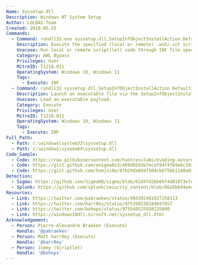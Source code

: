 ```yaml
---
Name: Syssetup.dll
Description: Windows NT System Setup
Author: LOLBAS Team
Created: 2018-05-25
Commands:
  - Command: rundll32.exe syssetup.dll,SetupInfObjectInstallAction DefaultInstall 128 c:\test\shady.inf
    Description: Execute the specified (local or remote) .wsh/.sct script with scrobj.dll in the .inf file by calling an information file directive (section name specified).
    Usecase: Run local or remote script(let) code through INF file specification (Note May pop an error window).
    Category: AWL Bypass
    Privileges: User
    MitreID: T1218.011
    OperatingSystem: Windows 10, Windows 11
    Tags:
      - Execute: INF
  - Command: rundll32 syssetup.dll,SetupInfObjectInstallAction DefaultInstall 128 c:\temp\something.inf
    Description: Launch an executable file via the SetupInfObjectInstallAction function and .inf file section directive.
    Usecase: Load an executable payload.
    Category: Execute
    Privileges: User
    MitreID: T1218.011
    OperatingSystem: Windows 10, Windows 11
    Tags:
      - Execute: INF
Full_Path:
  - Path: c:\windows\system32\syssetup.dll
  - Path: c:\windows\syswow64\syssetup.dll
Code_Sample:
  - Code: https://raw.githubusercontent.com/huntresslabs/evading-autoruns/master/shady.inf
  - Code: https://gist.github.com/enigma0x3/469d82d1b7ecaf84f4fb9e6c392d25ba#file-backdoor-minimalist-sct
  - Code: https://gist.github.com/homjxi0e/87b29da0d4f504cb675bb1140a931415
Detection:
  - Sigma: https://github.com/SigmaHQ/sigma/blob/62d4fd26b05f4d81973e7c8e80d7c1a0c6a29d0e/rules/windows/process_creation/proc_creation_win_rundll32_susp_activity.yml
  - Splunk: https://github.com/splunk/security_content/blob/86a5b644a44240f01274c8b74d19a435c7dae66e/detections/endpoint/detect_rundll32_application_control_bypass___syssetup.yml
Resources:
  - Link: https://twitter.com/pabraeken/status/994392481927258113
  - Link: https://twitter.com/harr0ey/status/975350238184697857
  - Link: https://twitter.com/bohops/status/975549525938135040
  - Link: https://windows10dll.nirsoft.net/syssetup_dll.html
Acknowledgement:
  - Person: Pierre-Alexandre Braeken (Execute)
    Handle: '@pabraeken'
  - Person: Matt harr0ey (Execute)
    Handle: '@harr0ey'
  - Person: Jimmy (Scriptlet)
    Handle: '@bohops'
---
```

